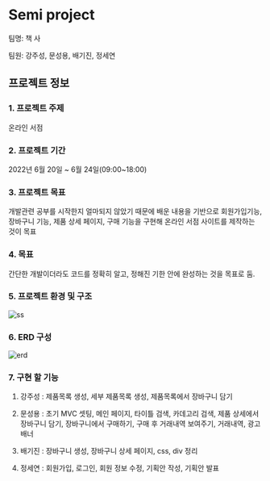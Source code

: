 # Semi project

팀명: 책 사 

팀원: 강주성, 문성용, 배기진, 정세연 

## 프로젝트 정보
### 1. 프로젝트 주제
온라인 서점 
### 2. 프로젝트 기간
2022년 6월 20일 ~ 6월 24일(09:00~18:00)
### 3. 프로젝트 목표
개발관련 공부를 시작한지 얼마되지 않았기 때문에 배운 내용을 기반으로 회원가입기능, 장바구니 기능, 제품 상세 페이지, 구매 기능을 구현해 온라인 서점 사이트를 제작하는 것이 목표 
### 4. 목표
간단한 개발이더라도 코드를 정확히 알고, 정해진 기한 안에 완성하는 것을 목표로 둠.
### 5. 프로젝트 환경 및 구조
![ss](https://user-images.githubusercontent.com/103159709/177468811-bfe7bf19-efb3-4177-bd9f-9b3c6e33751b.png)

### 6. ERD 구성
![erd](https://user-images.githubusercontent.com/103159709/177469146-808178b5-408c-45a8-a6f7-e759581c65bd.png)

### 7. 구현 할 기능
1. 강주성 : 제품목록 생성, 세부 제품목록 생성, 제품목록에서 장바구니 담기

2. 문성용 : 초기 MVC 셋팅, 메인 페이지, 타이틀 검색, 카데고리 검색, 제품 상세에서 장바구니 담기, 장바구니에서 구매하기, 구매 후 거래내역 보여주기, 거래내역, 광고 배너

3. 배기진 : 장바구니 생성, 장바구니 상세 페이지, css, div 정리

4. 정세연 : 회원가입, 로그인, 회원 정보 수정, 기획안 작성, 기획안 발표
